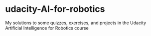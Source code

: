 # udacity-AI-for-robotics
My solutions to some quizzes, exercises, and projects in the Udacity Artificial Intelligence for Robotics course
